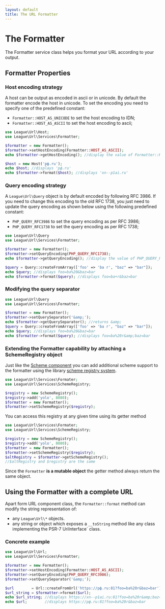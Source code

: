 ```yaml
---
layout: default
title: The URL Formatter
---
```


# The Formatter

The Formatter service class helps you format your URL according to your output.

## Formatter Properties

### Host encoding strategy

A host can be output as encoded in ascii or in unicode. By default the formatter encode the host in unicode. To set the encoding you need to specify one of the predefined constant:

- `Formatter::HOST_AS_UNICODE` to set the host encoding to IDN;
- `Formatter::HOST_AS_ASCII`   to set the host encoding to ascii;

~~~php
use League\Url\Host;
use League\Url\Services\Formatter;

$formatter = new Formatter();
$formatter->setHostEncoding(Formatter::HOST_AS_ASCII);
echo $formatter->getHostEncoding(); //display the value of Formatter::HOST_AS_ASCII

$host = new Host('рф.ru');
echo $host; //displays 'рф.ru'
echo $formatter->format($host); //displays 'xn--p1ai.ru'
~~~

### Query encoding strategy

A `League\Url\Query` object is by default encoded by following RFC 3986. If you need to change this encoding to the old RFC 1738, you just need to update the query encoding as shown below using the following predefined constant:

- `PHP_QUERY_RFC3986` to set the query encoding as per RFC 3986;
- `PHP_QUERY_RFC1738` to set the query encoding as per RFC 1738;

~~~php
use League\Url\Query
use League\Url\Services\Formatter;

$formatter = new Formatter();
$formatter->setQueryEncoding(PHP_QUERY_RFC1738);
echo $formatter->getQueryEncoding(); //display the value of PHP_QUERY_RFC1738;

$query = Query::createFromArray(['foo' => 'ba r', "baz" => "bar"]);
echo $query; //displays foo=ba%20&baz=bar
echo $formatter->format($query); //displays foo=ba+r&baz=bar
~~~

### Modifying the query separator

~~~php
use League\Url\Query
use League\Url\Services\Formatter;

$formatter = new Formatter();
$formatter->setQuerySeparator('&amp;');
echo $formatter->getQuerySeparator(); //returns &amp;
$query = Query::createFromArray(['foo' => 'ba r', "baz" => "bar"]);
echo $query; //displays foo=ba%20&baz=bar
echo $formatter->format($query); //displays foo=ba%20r&amp;baz=bar
~~~

### Extending the Formatter capability by attaching a SchemeRegistry object

Just like the [Scheme component](/4.0/components/scheme/) you can add additional scheme support to the formatter using the library [scheme registry system](/4.0/services/scheme-registration/).

~~~php
use League\Url\Services\Formater;
use League\Url\Services\SchemeRegistry;

$registry = new SchemeRegistry();
$registry->add('yolo', 8080);
$formatter = new Formatter();
$formatter->setSchemeRegistry($registry);
~~~

You can access this registry at any given time using its getter method

~~~php
use League\Url\Services\Formater;
use League\Url\Services\SchemeRegistry;

$registry = new SchemeRegistry();
$registry->add('yolo', 8080);
$formatter = new Formatter();
$formatter->setSchemeRegistry($registry);
$altRegistry = $formatter->getSchemeRegistry();
//$altRegistry and $registry are the same
~~~

<p class="message-notice">Since the <code>Formatter</code> <strong>is a mutable object</strong> the getter method always return the same object.</p>

## Using the Formatter with a complete URL

Apart form URL component class, the `Formatter::format` method can modify the string representation of:

- any `League\Url\*` objects.
- any string or object which exposes a `__toString` method like any class implementing the PSR-7 UriInterface` class.

### Concrete example

~~~php
use League\Url\Url;
use League\Url\Services\Formatter;

$formatter = new Formatter();
$formatter->setHostEncoding(Formatter::HOST_AS_ASCII);
$formatter->setQueryEncoding(PHP_QUERY_RFC3986);
$formatter->setQuerySeparator('&amp;');

$url        = Url::createFromUrl('https://рф.ru:81?foo=ba%20r&baz=bar');
$url_string = $formatter->format($url);
echo $url_string; //displays https://xn--p1ai.ru:81?foo=ba%20r&amp;baz=bar
echo $url;        //displays https://рф.ru:81?foo=ba%20r&baz=bar
~~~